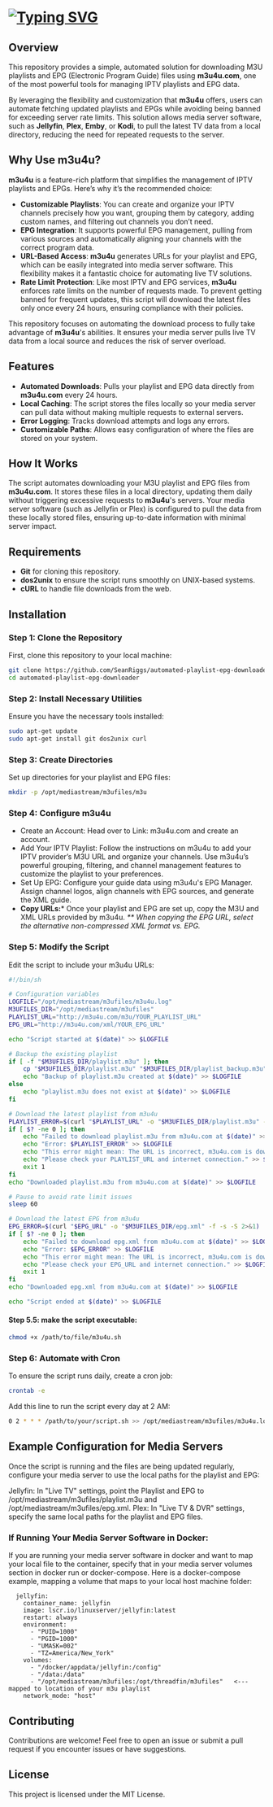# [![Typing SVG](https://readme-typing-svg.demolab.com?font=Fira+Code&pause=1000&color=510EF7&width=435&lines=Automate+Playlist+and+EPG+Downloads)](https://git.io/typing-svg)
## Overview

This repository provides a simple, automated solution for downloading M3U playlists and EPG (Electronic Program Guide) files using **m3u4u.com**, one of the most powerful tools for managing IPTV playlists and EPG data. 

By leveraging the flexibility and customization that **m3u4u** offers, users can automate fetching updated playlists and EPGs while avoiding being banned for exceeding server rate limits. This solution allows media server software, such as **Jellyfin**, **Plex**, **Emby**, or **Kodi**, to pull the latest TV data from a local directory, reducing the need for repeated requests to the server.

## Why Use **m3u4u**?

**m3u4u** is a feature-rich platform that simplifies the management of IPTV playlists and EPGs. Here’s why it’s the recommended choice:

- **Customizable Playlists**: You can create and organize your IPTV channels precisely how you want, grouping them by category, adding custom names, and filtering out channels you don’t need.
- **EPG Integration**: It supports powerful EPG management, pulling from various sources and automatically aligning your channels with the correct program data.
- **URL-Based Access**: **m3u4u** generates URLs for your playlist and EPG, which can be easily integrated into media server software. This flexibility makes it a fantastic choice for automating live TV solutions.
- **Rate Limit Protection**: Like most IPTV and EPG services, **m3u4u** enforces rate limits on the number of requests made. To prevent getting banned for frequent updates, this script will download the latest files only once every 24 hours, ensuring compliance with their policies.
  
This repository focuses on automating the download process to fully take advantage of **m3u4u**'s abilities. It ensures your media server pulls live TV data from a local source and reduces the risk of server overload.

## Features

- **Automated Downloads**: Pulls your playlist and EPG data directly from **m3u4u.com** every 24 hours.
- **Local Caching**: The script stores the files locally so your media server can pull data without making multiple requests to external servers.
- **Error Logging**: Tracks download attempts and logs any errors.
- **Customizable Paths**: Allows easy configuration of where the files are stored on your system.
  
## How It Works

The script automates downloading your M3U playlist and EPG files from **m3u4u.com**. It stores these files in a local directory, updating them daily without triggering excessive requests to **m3u4u**'s servers. Your media server software (such as Jellyfin or Plex) is configured to pull the data from these locally stored files, ensuring up-to-date information with minimal server impact.

## Requirements

- **Git** for cloning this repository.
- **dos2unix** to ensure the script runs smoothly on UNIX-based systems.
- **cURL** to handle file downloads from the web.
  
## Installation

### Step 1: Clone the Repository

First, clone this repository to your local machine:

```bash
git clone https://github.com/SeanRiggs/automated-playlist-epg-downloader.git
cd automated-playlist-epg-downloader
```
### Step 2: Install Necessary Utilities
Ensure you have the necessary tools installed:
```bash
sudo apt-get update
sudo apt-get install git dos2unix curl
```
### Step 3: Create Directories
Set up directories for your playlist and EPG files:
```bash
mkdir -p /opt/mediastream/m3ufiles/m3u
```

### Step 4: Configure m3u4u
- Create an Account: Head over to Link: m3u4u.com and create an account.
- Add Your IPTV Playlist: Follow the instructions on m3u4u to add your IPTV provider’s M3U URL and organize your channels. Use m3u4u’s powerful grouping, filtering, and channel management features to customize the playlist to your preferences.
- Set Up EPG: Configure your guide data using m3u4u's EPG Manager. Assign channel logos, align channels with EPG sources, and generate the XML guide.
- **Copy URLs:*** Once your playlist and EPG are set up, copy the M3U and XML URLs provided by m3u4u. <i>** When copying the EPG URL, select the alternative non-compressed XML format vs. EPG.</i>

### Step 5: Modify the Script
Edit the script to include your m3u4u URLs:

```bash
#!/bin/sh

# Configuration variables
LOGFILE="/opt/mediastream/m3ufiles/m3u4u.log"
M3UFILES_DIR="/opt/mediastream/m3ufiles"
PLAYLIST_URL="http://m3u4u.com/m3u/YOUR_PLAYLIST_URL"
EPG_URL="http://m3u4u.com/xml/YOUR_EPG_URL"

echo "Script started at $(date)" >> $LOGFILE

# Backup the existing playlist
if [ -f "$M3UFILES_DIR/playlist.m3u" ]; then
    cp "$M3UFILES_DIR/playlist.m3u" "$M3UFILES_DIR/playlist_backup.m3u"
    echo "Backup of playlist.m3u created at $(date)" >> $LOGFILE
else
    echo "playlist.m3u does not exist at $(date)" >> $LOGFILE
fi

# Download the latest playlist from m3u4u
PLAYLIST_ERROR=$(curl "$PLAYLIST_URL" -o "$M3UFILES_DIR/playlist.m3u" -f -s -S 2>&1)
if [ $? -ne 0 ]; then
    echo "Failed to download playlist.m3u from m3u4u.com at $(date)" >> $LOGFILE
    echo "Error: $PLAYLIST_ERROR" >> $LOGFILE
    echo "This error might mean: The URL is incorrect, m3u4u.com is down, or there's a network issue." >> $LOGFILE
    echo "Please check your PLAYLIST_URL and internet connection." >> $LOGFILE
    exit 1
fi
echo "Downloaded playlist.m3u from m3u4u.com at $(date)" >> $LOGFILE

# Pause to avoid rate limit issues
sleep 60

# Download the latest EPG from m3u4u
EPG_ERROR=$(curl "$EPG_URL" -o "$M3UFILES_DIR/epg.xml" -f -s -S 2>&1)
if [ $? -ne 0 ]; then
    echo "Failed to download epg.xml from m3u4u.com at $(date)" >> $LOGFILE
    echo "Error: $EPG_ERROR" >> $LOGFILE
    echo "This error might mean: The URL is incorrect, m3u4u.com is down, or there's a network issue." >> $LOGFILE
    echo "Please check your EPG_URL and internet connection." >> $LOGFILE
    exit 1
fi
echo "Downloaded epg.xml from m3u4u.com at $(date)" >> $LOGFILE

echo "Script ended at $(date)" >> $LOGFILE
```
#### Step 5.5: make the script executable:
```bash
chmod +x /path/to/file/m3u4u.sh
```

### Step 6: Automate with Cron
To ensure the script runs daily, create a cron job:
```bash
crontab -e
```
Add this line to run the script every day at 2 AM:
```bash
0 2 * * * /path/to/your/script.sh >> /opt/mediastream/m3ufiles/m3u4u.log 2>&1
```
## Example Configuration for Media Servers
Once the script is running and the files are being updated regularly, configure your media server to use the local paths for the playlist and EPG:

Jellyfin: In "Live TV" settings, point the Playlist and EPG to /opt/mediastream/m3ufiles/playlist.m3u and /opt/mediastream/m3ufiles/epg.xml.
Plex: In "Live TV & DVR" settings, specify the same local paths for the playlist and EPG files.

### If Running Your Media Server Software in Docker:
If you are running your media server software in docker and want to map your local file to the container, specify that in your media server volumes section in docker run or docker-compose. Here is a docker-compose example, mapping a volume that maps to your local host machine folder: 
```docker
  jellyfin:
    container_name: jellyfin
    image: lscr.io/linuxserver/jellyfin:latest
    restart: always
    environment:
      - "PUID=1000"
      - "PGID=1000"
      - "UMASK=002"
      - "TZ=America/New_York"
    volumes:
      - "/docker/appdata/jellyfin:/config"
      - "/data:/data"
      - "/opt/mediastream/m3ufiles:/opt/threadfin/m3ufiles"   <--- mapped to location of your m3u playlist
    network_mode: "host"
```

## Contributing
Contributions are welcome! Feel free to open an issue or submit a pull request if you encounter issues or have suggestions.

## License
This project is licensed under the MIT License.



